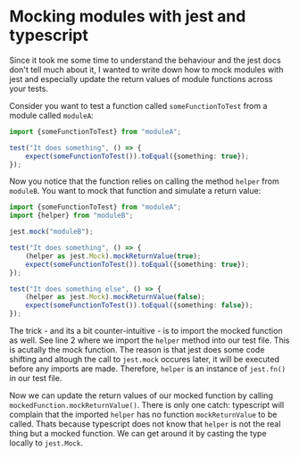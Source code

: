 # Mocking modules with jest and typescript
Since it took me some time to understand the behaviour and the jest docs don't tell much about it, I wanted to write down how to mock
modules with jest and especially update the return values of module functions across your tests.

Consider you want to test a function called `someFunctionToTest` from a module called `moduleA`:
```typescript
import {someFunctionToTest} from "moduleA";

test("It does something", () => {
    expect(someFunctionToTest()).toEqual({something: true});
});
```

Now you notice that the function relies on calling the method `helper` from `moduleB`. You want to mock that function
and simulate a return value:

```typescript
import {someFunctionToTest} from "moduleA";
import {helper} from "moduleB";

jest.mock("moduleB");

test("It does something", () => {
    (helper as jest.Mock).mockReturnValue(true);
    expect(someFunctionToTest()).toEqual({something: true});
});

test("It does something else", () => {
    (helper as jest.Mock).mockReturnValue(false);
    expect(someFunctionToTest()).toEqual({something: false});
});
```

The trick - and its a bit counter-intuitive - is to import the mocked function as well. See line 2 where we import the `helper` method
into our test file. This is acutally the mock function. The reason is that jest does some code shifting and altough the call to `jest.mock` 
occures later, it will be executed before any imports are made. Therefore, `helper` is an instance of `jest.fn()` in our test file.

Now we can update the return values of our mocked function by calling `mockedFunction.mockReturnValue()`. There is only one catch: typescript
will complain that the imported `helper` has no function `mockReturnValue` to be called. Thats because typescript does not know that `helper`
is not the real thing but a mocked function. We can get around it by casting the type locally to `jest.Mock`. 
